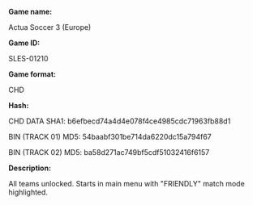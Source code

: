 ﻿**Game name:**

Actua Soccer 3 (Europe)

**Game ID:**

SLES-01210

**Game format:**

CHD

**Hash:**

CHD DATA SHA1: b6efbecd74a4d4e078f4ce4985cdc71963fb88d1

BIN (TRACK 01) MD5: 54baabf301be714da6220dc15a794f67

BIN (TRACK 02) MD5: ba58d271ac749bf5cdf51032416f6157

**Description:**

All teams unlocked. Starts in main menu with "FRIENDLY" match mode highlighted.